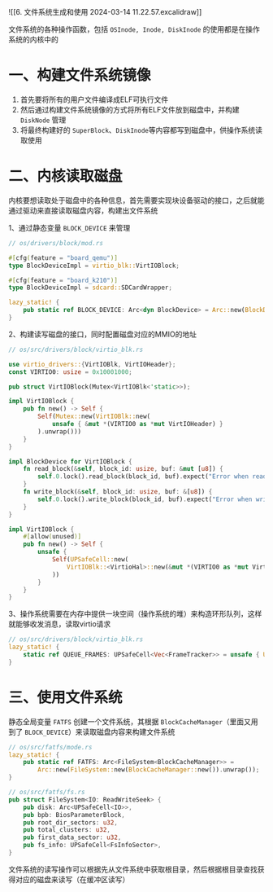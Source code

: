 ![[6. 文件系统生成和使用 2024-03-14 11.22.57.excalidraw]]

文件系统的各种操作函数，包括 `OSInode, Inode, DiskInode` 的使用都是在操作系统的内核中的

# 一、构建文件系统镜像

1. 首先要将所有的用户文件编译成ELF可执行文件
2. 然后通过构建文件系统镜像的方式将所有ELF文件放到磁盘中，并构建 `DiskNode` 管理
3. 将最终构建好的 `SuperBlock`、`DiskInode`等内容都写到磁盘中，供操作系统读取使用

# 二、内核读取磁盘

内核要想读取处于磁盘中的各种信息，首先需要实现块设备驱动的接口，之后就能通过驱动来直接读取磁盘内容，构建出文件系统

1、通过静态变量 `BLOCK_DEVICE` 来管理

```rust
// os/drivers/block/mod.rs

#[cfg(feature = "board_qemu")]
type BlockDeviceImpl = virtio_blk::VirtIOBlock;

#[cfg(feature = "board_k210")]
type BlockDeviceImpl = sdcard::SDCardWrapper;

lazy_static! {
    pub static ref BLOCK_DEVICE: Arc<dyn BlockDevice> = Arc::new(BlockDeviceImpl::new());
}
```

2、构建读写磁盘的接口，同时配置磁盘对应的MMIO的地址

```rust
// os/src/drivers/block/virtio_blk.rs

use virtio_drivers::{VirtIOBlk, VirtIOHeader};
const VIRTIO0: usize = 0x10001000;

pub struct VirtIOBlock(Mutex<VirtIOBlk<'static>>);

impl VirtIOBlock {
    pub fn new() -> Self {
        Self(Mutex::new(VirtIOBlk::new(
            unsafe { &mut *(VIRTIO0 as *mut VirtIOHeader) }
        ).unwrap()))
    }
}

impl BlockDevice for VirtIOBlock {
    fn read_block(&self, block_id: usize, buf: &mut [u8]) {
        self.0.lock().read_block(block_id, buf).expect("Error when reading VirtIOBlk");
    }
    fn write_block(&self, block_id: usize, buf: &[u8]) {
        self.0.lock().write_block(block_id, buf).expect("Error when writing VirtIOBlk");
    }
}

impl VirtIOBlock {
    #[allow(unused)]
    pub fn new() -> Self {
        unsafe {
            Self(UPSafeCell::new(
                VirtIOBlk::<VirtioHal>::new(&mut *(VIRTIO0 as *mut VirtIOHeader)).unwrap(),
            ))
        }
    }
}
```

3、操作系统需要在内存中提供一块空间（操作系统的堆）来构造环形队列，这样就能够收发消息，读取virtio请求

```rust
// os/src/drivers/block/virtio_blk.rs
lazy_static! {
    static ref QUEUE_FRAMES: UPSafeCell<Vec<FrameTracker>> = unsafe { UPSafeCell::new(Vec::new()) };
}
```

# 三、使用文件系统

静态全局变量 `FATFS` 创建一个文件系统，其根据 `BlockCacheManager`（里面又用到了 `BLOCK_DEVICE`）来读取磁盘内容来构建文件系统

```rust
// os/src/fatfs/mode.rs
lazy_static! {
    pub static ref FATFS: Arc<FileSystem<BlockCacheManager>> =
        Arc::new(FileSystem::new(BlockCacheManager::new()).unwrap());
}

// os/src/fatfs/fs.rs
pub struct FileSystem<IO: ReadWriteSeek> {
    pub disk: Arc<UPSafeCell<IO>>,
    pub bpb: BiosParameterBlock,
    pub root_dir_sectors: u32,
    pub total_clusters: u32,
    pub first_data_sector: u32,
    pub fs_info: UPSafeCell<FsInfoSector>,
}
```

文件系统的读写操作可以根据先从文件系统中获取根目录，然后根据根目录查找获得对应的磁盘来读写（在缓冲区读写）